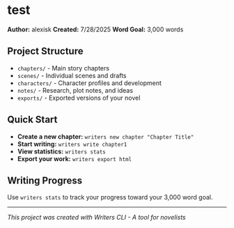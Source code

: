 # test

**Author:** alexisk
**Created:** 7/28/2025
**Word Goal:** 3,000 words

## Project Structure

- `chapters/` - Main story chapters
- `scenes/` - Individual scenes and drafts
- `characters/` - Character profiles and development
- `notes/` - Research, plot notes, and ideas
- `exports/` - Exported versions of your novel

## Quick Start

- **Create a new chapter:** `writers new chapter "Chapter Title"`
- **Start writing:** `writers write chapter1`
- **View statistics:** `writers stats`
- **Export your work:** `writers export html`

## Writing Progress

Use `writers stats` to track your progress toward your 3,000 word goal.

---

*This project was created with Writers CLI - A tool for novelists*
